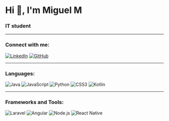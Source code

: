 # Hi 👋, I'm Miguel M

### IT student

---

### Connect with me:

[![LinkedIn](https://img.shields.io/badge/-LinkedIn-%230077B5?style=flat-square&logo=linkedin&logoColor=white)](https://www.linkedin.com/in/antonio-miguel-martinez-martinez-86706626a/)
[![GitHub](https://img.shields.io/badge/-GitHub-%2312100E?style=flat-square&logo=github&logoColor=white)](https://github.com/tu-usuario-github)

---

### Languages:

![Java](https://img.shields.io/badge/-Java-%23ED8B00?style=flat-square&logo=java&logoColor=white)
![JavaScript](https://img.shields.io/badge/-JavaScript-%23F7DF1E?style=flat-square&logo=javascript&logoColor=black)
![Python](https://img.shields.io/badge/-Python-%233776AB?style=flat-square&logo=python&logoColor=white)
![CSS3](https://img.shields.io/badge/-CSS3-%231572B6?style=flat-square&logo=css3&logoColor=white)
![Kotlin](https://img.shields.io/badge/-Kotlin-%230095D5?style=flat-square&logo=kotlin&logoColor=white)

---

### Frameworks and Tools:

![Laravel](https://img.shields.io/badge/-Laravel-%23FF2D20?style=flat-square&logo=laravel&logoColor=white)
![Angular](https://img.shields.io/badge/-Angular-%23DD0031?style=flat-square&logo=angular&logoColor=white)
![Node.js](https://img.shields.io/badge/-Node.js-%23339933?style=flat-square&logo=node.js&logoColor=white)
![React Native](https://img.shields.io/badge/-React%20Native-%2361DAFB?style=flat-square&logo=react&logoColor=black)
